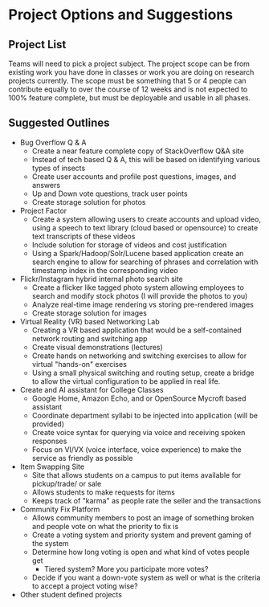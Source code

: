 # Project Options and Suggestions

## Project List

Teams will need to pick a project subject.  The project scope can be from existing work you have done in classes or work you are doing on research projects currently.  The scope must be something that 5 or 4 people can contribute equally to over the course of 12 weeks and is not expected to 100% feature complete, but must be deployable and usable in all phases.

## Suggested Outlines

* Bug Overflow Q & A
  * Create a near feature complete copy of StackOverflow Q&A site
  * Instead of tech based Q & A, this will be based on identifying various types of insects
  * Create user accounts and profile post questions, images, and answers
  * Up and Down vote questions, track user points
  * Create storage solution for photos
* Project Factor
  * Create a system allowing users to create accounts and upload video, using a speech to text library (cloud based or opensource) to create text transcripts of these videos
  * Include solution for storage of videos and cost justification
  * Using a Spark/Hadoop/Solr/Lucene based application create an search engine to allow for searching of phrases and correlation with timestamp index in the corresponding video
* Flickr/Instagram hybrid internal photo search site
  * Create a flicker like tagged photo system allowing employees to search and modify stock photos (I will provide the photos to you)
  * Analyze real-time image rendering vs storing pre-rendered images
  * Create storage solution for images
* Virtual Reality (VR) based Networking Lab
  * Creating a VR based application that would be a self-contained network routing and switching app
  * Create visual demonstrations (lectures)
  * Create hands on networking and switching exercises to allow for virtual "hands-on" exercises
  * Using a small physical switching and routing setup, create a bridge to allow the virtual configuration to be applied in real life.
* Create and AI assistant for College Classes
  * Google Home, Amazon Echo, and or OpenSource Mycroft based assistant
  * Coordinate department syllabi to be injected into application (will be provided)
  * Create voice syntax for querying via voice and receiving spoken responses
  * Focus on VI/VX (voice interface, voice experience) to make the service as friendly as possible
* Item Swapping Site
  * Site that allows students on a campus to put items available for pickup/trade/ or sale
  * Allows students to make requests for items
  * Keeps track of "karma" as people rate the seller and the transactions
* Community Fix Platform
  * Allows community members to post an image of something broken and people vote on what the priority to fix is
  * Create a voting system and priority system and prevent gaming of the system
  * Determine how long voting is open and what kind of votes people get
    * Tiered system?  More you participate more votes?
  * Decide if you want a down-vote system as well or what is the criteria to accept a project voting wise?
* Other student defined projects
